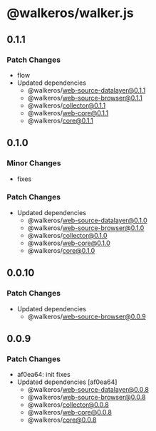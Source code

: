 # @walkeros/walker.js

## 0.1.1

### Patch Changes

- flow
- Updated dependencies
  - @walkeros/web-source-datalayer@0.1.1
  - @walkeros/web-source-browser@0.1.1
  - @walkeros/collector@0.1.1
  - @walkeros/web-core@0.1.1
  - @walkeros/core@0.1.1

## 0.1.0

### Minor Changes

- fixes

### Patch Changes

- Updated dependencies
  - @walkeros/web-source-datalayer@0.1.0
  - @walkeros/web-source-browser@0.1.0
  - @walkeros/collector@0.1.0
  - @walkeros/web-core@0.1.0
  - @walkeros/core@0.1.0

## 0.0.10

### Patch Changes

- Updated dependencies
  - @walkeros/web-source-browser@0.0.9

## 0.0.9

### Patch Changes

- af0ea64: init fixes
- Updated dependencies [af0ea64]
  - @walkeros/web-source-datalayer@0.0.8
  - @walkeros/web-source-browser@0.0.8
  - @walkeros/collector@0.0.8
  - @walkeros/web-core@0.0.8
  - @walkeros/core@0.0.8
